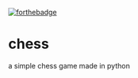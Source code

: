 [![forthebadge](https://forthebadge.com/images/badges/0-percent-optimized.svg)](https://forthebadge.com)
# chess

a simple chess game made in python 
